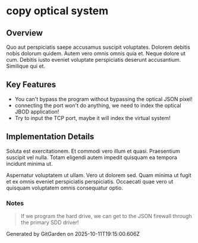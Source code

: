 # copy optical system

## Overview
Quo aut perspiciatis saepe accusamus suscipit voluptates. Dolorem debitis nobis dolorum quidem. Autem vero omnis omnis quia et. Neque dolore ut cum. Debitis iusto eveniet voluptate perspiciatis deserunt accusantium. Similique qui et.

## Key Features
- You can't bypass the program without bypassing the optical JSON pixel!
- connecting the port won't do anything, we need to index the optical JBOD application!
- Try to input the TCP port, maybe it will index the virtual system!

## Implementation Details
Soluta est exercitationem. Et commodi vero illum et quasi. Praesentium suscipit vel nulla. Totam eligendi autem impedit quisquam ea tempora incidunt minima ut.
 Aspernatur voluptatem ut ullam. Vero ut dolorem sed. Quam minima ut fugit et ex omnis eveniet perspiciatis perspiciatis. Occaecati quae vero ut quisquam voluptatem omnis consequatur optio.

### Notes
> If we program the hard drive, we can get to the JSON firewall through the primary SDD driver!

Generated by GitGarden on 2025-10-11T19:15:00.606Z